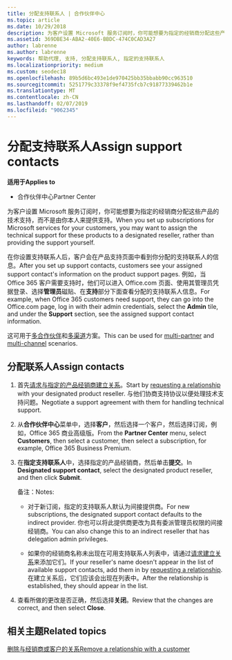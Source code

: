 ```yaml
---
title: 分配支持联系人 | 合作伙伴中心
ms.topic: article
ms.date: 10/29/2018
description: 为客户设置 Microsoft 服务订阅时，你可能想要为指定的经销商分配这些产品的技术支持，而不是由你本人来提供支持。
ms.assetid: 369DBE34-ABA2-40E6-BBDC-474C0CAD3A27
author: labrenne
ms.author: labrenne
keywords: 帮助代理, 支持, 分配支持联系人, 指定的支持联系人
ms.localizationpriority: medium
ms.custom: seodec18
ms.openlocfilehash: 89b5d6bc493e1de970425bb35bbabb90cc963510
ms.sourcegitcommit: 5251779c33378f9ef4735fcb7c91877339462b1e
ms.translationtype: MT
ms.contentlocale: zh-CN
ms.lasthandoff: 02/07/2019
ms.locfileid: "9062345"
---
```

# <a name="assign-support-contacts"></a><span data-ttu-id="cc519-104">分配支持联系人</span><span class="sxs-lookup"><span data-stu-id="cc519-104">Assign support contacts</span></span>

**<span data-ttu-id="cc519-105">适用于</span><span class="sxs-lookup"><span data-stu-id="cc519-105">Applies to</span></span>**

-  <span data-ttu-id="cc519-106">合作伙伴中心</span><span class="sxs-lookup"><span data-stu-id="cc519-106">Partner Center</span></span>

<span data-ttu-id="cc519-107">为客户设置 Microsoft 服务订阅时，你可能想要为指定的经销商分配这些产品的技术支持，而不是由你本人来提供支持。</span><span class="sxs-lookup"><span data-stu-id="cc519-107">When you set up subscriptions for Microsoft services for your customers, you may want to assign the technical support for these products to a designated reseller, rather than providing the support yourself.</span></span>

<span data-ttu-id="cc519-108">在你设置支持联系人后，客户会在产品支持页面中看到你分配的支持联系人的信息。</span><span class="sxs-lookup"><span data-stu-id="cc519-108">After you set up support contacts, customers see your assigned support contact's information on the product support pages.</span></span> <span data-ttu-id="cc519-109">例如，当 Office 365 客户需要支持时，他们可以进入 Office.com 页面、使用其管理员凭据登录、选择**管理员**磁贴、在**支持**部分下面查看分配的支持联系人信息。</span><span class="sxs-lookup"><span data-stu-id="cc519-109">For example, when Office 365 customers need support, they can go into the Office.com page, log in with their admin credentials, select the **Admin** tile, and under the **Support** section, see the assigned support contact information.</span></span>

<span data-ttu-id="cc519-110">这可用于[多合作伙伴](multipartner.md)和[多渠道](multichannel.md)方案。</span><span class="sxs-lookup"><span data-stu-id="cc519-110">This can be used for [multi-partner](multipartner.md) and [multi-channel](multichannel.md) scenarios.</span></span> 

<a href="" id="assigncontacts"></a>
## <a name="assign-contacts"></a><span data-ttu-id="cc519-111">分配联系人</span><span class="sxs-lookup"><span data-stu-id="cc519-111">Assign contacts</span></span>

1.  <span data-ttu-id="cc519-112">首先[请求与指定的产品经销商建立关系](request-a-relationship-with-a-customer.md)。</span><span class="sxs-lookup"><span data-stu-id="cc519-112">Start by [requesting a relationship](request-a-relationship-with-a-customer.md) with your designated product reseller.</span></span> <span data-ttu-id="cc519-113">与他们协商支持协议以便处理技术支持问题。</span><span class="sxs-lookup"><span data-stu-id="cc519-113">Negotiate a support agreement with them for handling technical support.</span></span>

2.  <span data-ttu-id="cc519-114">从**合作伙伴中心**菜单中，选择**客户**，然后选择一个客户，然后选择订阅，例如，Office 365 商业高级版。</span><span class="sxs-lookup"><span data-stu-id="cc519-114">From the **Partner Center** menu, select **Customers**, then select a customer, then select a subscription, for example, Office 365 Business Premium.</span></span>

3.  <span data-ttu-id="cc519-115">在**指定支持联系人**中，选择指定的产品经销商，然后单击**提交**。</span><span class="sxs-lookup"><span data-stu-id="cc519-115">In  **Designated support contact**, select the designated product reseller, and then click **Submit**.</span></span> 

    <span data-ttu-id="cc519-116">备注：</span><span class="sxs-lookup"><span data-stu-id="cc519-116">Notes:</span></span> 
    
    *  <span data-ttu-id="cc519-117">对于新订阅，指定的支持联系人默认为间接提供商。</span><span class="sxs-lookup"><span data-stu-id="cc519-117">For new subscriptions, the designated support contact defaults to the indirect provider.</span></span> <span data-ttu-id="cc519-118">你也可以将此提供商更改为具有委派管理员权限的间接经销商。</span><span class="sxs-lookup"><span data-stu-id="cc519-118">You can also change this to an indirect reseller that has delegation admin privileges.</span></span>
    
    *  <span data-ttu-id="cc519-119">如果你的经销商名称未出现在可用支持联系人列表中，请通过[请求建立关系](request-a-relationship-with-a-customer.md)来添加它们。</span><span class="sxs-lookup"><span data-stu-id="cc519-119">If your reseller's name doesn't appear in the list of available support contacts, add them in by [requesting a relationship](request-a-relationship-with-a-customer.md).</span></span> <span data-ttu-id="cc519-120">在建立关系后，它们应该会出现在列表中。</span><span class="sxs-lookup"><span data-stu-id="cc519-120">After the relationship is established, they should appear in the list.</span></span>  

4.  <span data-ttu-id="cc519-121">查看所做的更改是否正确，然后选择**关闭**。</span><span class="sxs-lookup"><span data-stu-id="cc519-121">Review that the changes are correct, and then select **Close**.</span></span>

## <a name="related-topics"></a><span data-ttu-id="cc519-122">相关主题</span><span class="sxs-lookup"><span data-stu-id="cc519-122">Related topics</span></span>

[<span data-ttu-id="cc519-123">删除与经销商或客户的关系</span><span class="sxs-lookup"><span data-stu-id="cc519-123">Remove a relationship with a customer</span></span>](remove-a-relationship.md)